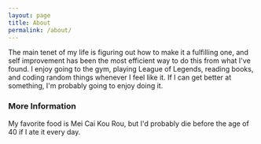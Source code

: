 ```yaml
---
layout: page
title: About
permalink: /about/
---
```


The main tenet of my life is figuring out how to make it a fulfilling one, and self improvement has been the most efficient way to do this from what I've found. I enjoy going to the gym, playing League of Legends, reading books, and coding random things whenever I feel like it. If I can get better at something, I'm probably going to enjoy doing it.

### More Information

My favorite food is Mei Cai Kou Rou, but I'd probably die before the age of 40 if I ate it every day.

